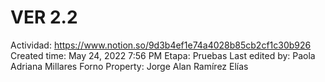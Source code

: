 # VER 2.2

Actividad: https://www.notion.so/9d3b4ef1e74a4028b85cb2cf1c30b926
Created time: May 24, 2022 7:56 PM
Etapa: Pruebas
Last edited by: Paola Adriana Millares Forno
Property: Jorge Alan Ramírez Elías